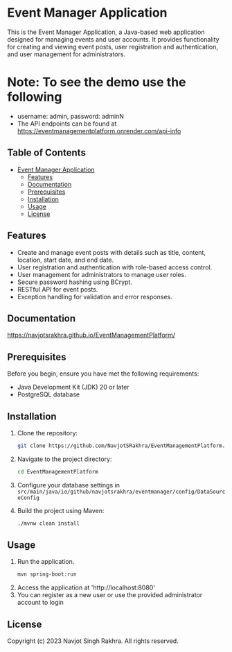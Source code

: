# Event Manager Application

This is the Event Manager Application, a Java-based web application designed for managing events and user accounts. It
provides functionality for creating and viewing event posts, user registration and authentication, and user management
for administrators.

# Note: To see the demo use the following 
 - username: admin, password: adminN
 - The API endpoints can be found at https://eventmanagementplatform.onrender.com/api-info

## Table of Contents

<!-- TOC -->

* [Event Manager Application](#event-manager-application)
    * [Features](#features)
    * [Documentation](#documentation)
    * [Prerequisites](#prerequisites)
    * [Installation](#installation)
    * [Usage](#usage)
    * [License](#license)

<!-- TOC -->

## Features

- Create and manage event posts with details such as title, content, location, start date, and end date.
- User registration and authentication with role-based access control.
- User management for administrators to manage user roles.
- Secure password hashing using BCrypt.
- RESTful API for event posts.
- Exception handling for validation and error responses.

## Documentation

https://navjotsrakhra.github.io/EventManagementPlatform/

## Prerequisites

Before you begin, ensure you have met the following requirements:

- Java Development Kit (JDK) 20 or later
- PostgreSQL database

## Installation

1. Clone the repository:

   ```sh
   git clone https://github.com/NavjotSRakhra/EventManagementPlatform.git

2. Navigate to the project directory:
   ```sh
   cd EventManagementPlatform

3. Configure your database settings in `src/main/java/io/github/navjotsrakhra/eventmanager/config/DataSourceConfig`

4. Build the project using Maven:
   ```sh
   ./mvnw clean install

## Usage

1. Run the application.
   ```sh
   mvn spring-boot:run

2. Access the application at 'http://localhost:8080'
3. You can register as a new user or use the provided administrator account to login

## License

Copyright (c) 2023 Navjot Singh Rakhra. All rights reserved.
